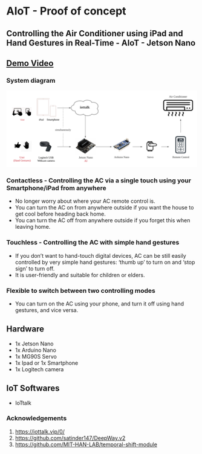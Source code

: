 # AIoT - Proof of concept

Controlling the Air Conditioner using iPad and Hand Gestures in Real-Time - AIoT - Jetson Nano 
------------------------------------------------------------------------------------------------

## [Demo Video](https://www.youtube.com/watch?v=lcIxm7Vb4Gs)

### System diagram

<div align="center">
  <img src="./img/AIoT-diagram.png"/>
</div>

### Contactless - Controlling the AC via a single touch using your Smartphone/iPad from anywhere
* No longer worry about where your AC remote control is.
* You can turn the AC on from anywhere outside if you want the house to get cool before heading back home.
* You can turn the AC off from anywhere outside if you forget this when leaving home.

### Touchless - Controlling the AC with simple hand gestures
* If you don’t want to hand-touch digital devices, AC can be still easily controlled by very simple hand gestures: ‘thumb up’ to turn on and ‘stop sign’ to turn off.
* It is user-friendly and suitable for children or elders.
 
### Flexible to switch between two controlling modes
* You can turn on the AC using your phone, and turn it off using hand gestures, and vice versa.

## Hardware 
* 1x Jetson Nano
* 1x Arduino Nano
* 1x MG90S Servo
* 1x Ipad or 1x Smartphone
* 1x Logitech camera

## IoT Softwares
* IoTtalk 

### Acknowledgements
1. https://iottalk.vip/0/
2. https://github.com/satinder147/DeepWay.v2
3. https://github.com/MIT-HAN-LAB/temporal-shift-module
